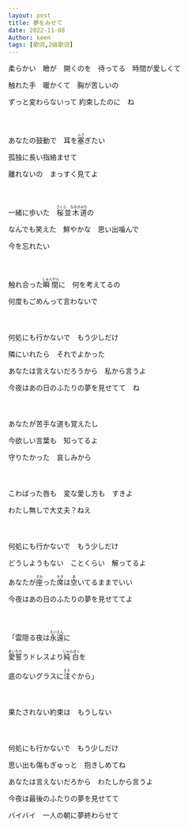 ```yaml
---
layout: post
title: 夢をみせて
date: 2022-11-08
Author: keen
tags: [歌词,2级歌词]
---
```




柔らかい　瞼が　開くのを　待ってる　時間が愛しくて

触れた手　暖かくて　胸が苦しいの

ずっと変わらないって 約束したのに　ね

<ruby><rb>　</rb><rt>　</rt></ruby>

あなたの鼓動で　耳を<ruby><rb>塞</rb><rt>ふさ</rt></ruby>ぎたい

孤独に長い指絡ませて

離れないの　まっすく見てよ

<ruby><rb>　</rb><rt>　</rt></ruby>

一緒に歩いた　<ruby><rb>桜並木道</rb><rt>さくら　なみきみち</rt></ruby>の

なんでも笑えた　鮮やかな　思い出噛んで

今を忘れたい

<ruby><rb>　</rb><rt>　</rt></ruby>

触れ合った<ruby><rb>瞬間</rb><rt>しゅんかん</rt></ruby>に　何を考えてるの

何度もごめんって言わないで

<ruby><rb>　</rb><rt>　</rt></ruby>

何処にも行かないで　もう少しだけ

隣にいれたら　それでよかった

あなたは言えないだろうから　私から言うよ

今夜はあの日のふたりの夢を見せてて　ね

<ruby><rb>　</rb><rt>　</rt></ruby>

あなたが苦手な道も覚えたし

今欲しい言葉も　知ってるよ

守りたかった　哀しみから

<ruby><rb>　</rb><rt>　</rt></ruby>

こわばった唇も　変な愛し方も　すきよ

わたし無しで大丈夫？ねえ

<ruby><rb>　</rb><rt>　</rt></ruby>

何処にも行かないで　もう少しだけ

どうしようもない　ことくらい　解ってるよ

あなたが<ruby><rb>座</rb><rt>すわ</rt></ruby>った<ruby><rb>席</rb><rt>せき</rt></ruby>は<ruby><rb>空</rb><rt>あ</rt></ruby>いてるままでいい

今夜はあの日のふたりの夢を見せててよ

<ruby><rb>　</rb><rt>　</rt></ruby>

「雲隠る夜は<ruby><rb>永遠</rb><rt>えいえん</rt></ruby>に

<ruby><rb>愛誓</rb><rt>あいちか</rt></ruby>うドレスより<ruby><rb>純白</rb><rt>じゅんぱく</rt></ruby>を

底のないグラスに<ruby><rb>注</rb><rt>そそ</rt></ruby>ぐから」

<ruby><rb>　</rb><rt>　</rt></ruby>

果たされない約束は　もうしない

<ruby><rb>　</rb><rt>　</rt></ruby>

何処にも行かないで　もう少しだけ

思い出も傷もぎゅっと　抱きしめてね

あなたは言えないだろから　わたしから言うよ

今夜は最後のふたりの夢を見せてて

バイバイ　一人の朝に夢終わらせて




